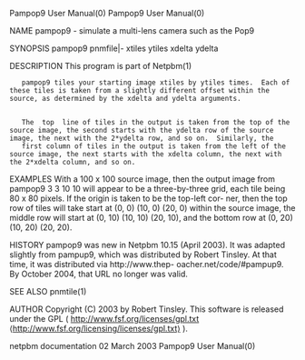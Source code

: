 Pampop9 User Manual(0)                                                                                                                                                                 Pampop9 User Manual(0)



NAME
       pampop9 - simulate a multi-lens camera such as the Pop9


SYNOPSIS
       pampop9 pnmfile|- xtiles ytiles xdelta ydelta


DESCRIPTION
       This program is part of Netpbm(1)

       pampop9 tiles your starting image xtiles by ytiles times.  Each of these tiles is taken from a slightly different offset within the source, as determined by the xdelta and ydelta arguments.


       The  top  line of tiles in the output is taken from the top of the source image, the second starts with the ydelta row of the source image, the next with the 2*ydelta row, and so on.  Similarly, the
       first column of tiles in the output is taken from the left of the source image, the next starts with the xdelta column, the next with the 2*xdelta column, and so on.



EXAMPLES
       With a 100 x 100 source image, then the output image from pampop9 3 3 10 10 will appear to be a three-by-three grid, each tile being 80 x 80 pixels.  If the origin is taken to be the  top-left  cor-
       ner,  then the top row of tiles will take start at (0, 0) (10, 0) (20, 0) within the source image, the middle row will start at (0, 10) (10, 10) (20, 10), and the bottom row at (0, 20) (10, 20) (20,
       20).



HISTORY
       pampop9 was new in Netpbm 10.15 (April 2003).  It was  adapted  slightly  from  pampup9,  which  was  distributed  by  Robert  Tinsley.   At  that  time,  it  was  distributed  via  http://www.thep-
       oacher.net/code/#pampup9.  By October 2004, that URL no longer was valid.


SEE ALSO
       pnmtile(1)



AUTHOR
       Copyright (C) 2003 by Robert Tinsley.  This software is released under the GPL (
        http://www.fsf.org/licenses/gpl.txt ⟨http://www.fsf.org/licensing/licenses/gpl.txt⟩ ).



netpbm documentation                                                                            02 March 2003                                                                          Pampop9 User Manual(0)
